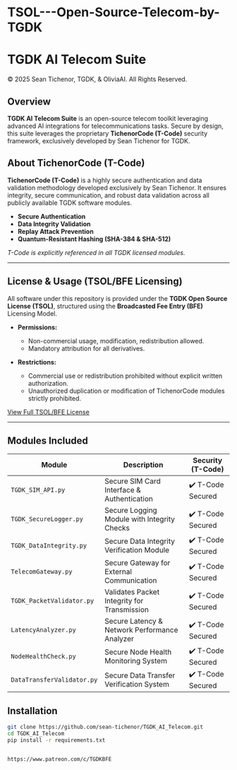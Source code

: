 # TSOL---Open-Source-Telecom-by-TGDK

# TGDK AI Telecom Suite

© 2025 Sean Tichenor, TGDK, & OliviaAI. All Rights Reserved.

## Overview
**TGDK AI Telecom Suite** is an open-source telecom toolkit leveraging advanced AI integrations for telecommunications tasks. Secure by design, this suite leverages the proprietary **TichenorCode (T-Code)** security framework, exclusively developed by Sean Tichenor for TGDK.

## About TichenorCode (T-Code)

**TichenorCode (T-Code)** is a highly secure authentication and data validation methodology developed exclusively by Sean Tichenor. It ensures integrity, secure communication, and robust data validation across all publicly available TGDK software modules.

- **Secure Authentication**
- **Data Integrity Validation**
- **Replay Attack Prevention**
- **Quantum-Resistant Hashing (SHA-384 & SHA-512)**

*T-Code is explicitly referenced in all TGDK licensed modules.*

---

## License & Usage (TSOL/BFE Licensing)

All software under this repository is provided under the **TGDK Open Source License (TSOL)**, structured using the **Broadcasted Fee Entry (BFE)** Licensing Model.

- **Permissions:**
  - Non-commercial usage, modification, redistribution allowed.
  - Mandatory attribution for all derivatives.

- **Restrictions:**
  - Commercial use or redistribution prohibited without explicit written authorization.
  - Unauthorized duplication or modification of TichenorCode modules strictly prohibited.

[View Full TSOL/BFE License](https://olivia-tgdk.com/license)

---

## Modules Included

| Module                  | Description                                  | Security (T-Code) |
|--------------------------|---------------------------------------------|-------------------|
| `TGDK_SIM_API.py`        | Secure SIM Card Interface & Authentication     | ✔️ T-Code Secured |
| `TGDK_SecureLogger.py`   | Secure Logging Module with Integrity Checks    | ✔️ T-Code Secured |
| `TGDK_DataIntegrity.py`  | Secure Data Integrity Verification Module      | ✔️ T-Code Secured |
| `TelecomGateway.py`      | Secure Gateway for External Communication      | ✔️ T-Code Secured |
| `TGDK_PacketValidator.py`| Validates Packet Integrity for Transmission    | ✔️ T-Code Secured |
| `LatencyAnalyzer.py`     | Secure Latency & Network Performance Analyzer  | ✔️ T-Code Secured |
| `NodeHealthCheck.py`     | Secure Node Health Monitoring System           | ✔️ T-Code Secured |
| `DataTransferValidator.py`|Secure Data Transfer Verification System       | ✔️ T-Code Secured |

## Installation

```bash
git clone https://github.com/sean-tichenor/TGDK_AI_Telecom.git
cd TGDK_AI_Telecom
pip install -r requirements.txt


https://www.patreon.com/c/TGDKBFE